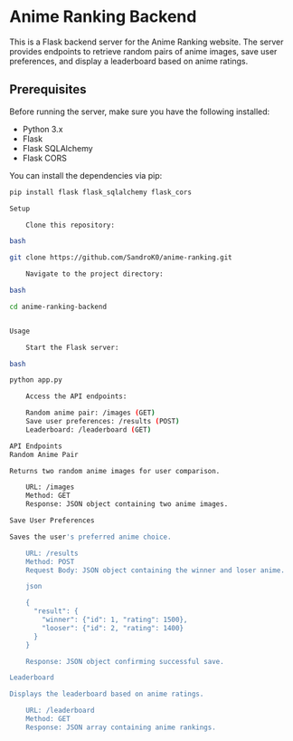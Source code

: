 # Anime Ranking Backend

This is a Flask backend server for the Anime Ranking website. The server provides endpoints to retrieve random pairs of anime images, save user preferences, and display a leaderboard based on anime ratings.

## Prerequisites

Before running the server, make sure you have the following installed:

- Python 3.x
- Flask
- Flask SQLAlchemy
- Flask CORS

You can install the dependencies via pip:

```bash
pip install flask flask_sqlalchemy flask_cors

Setup

    Clone this repository:

bash

git clone https://github.com/SandroK0/anime-ranking.git

    Navigate to the project directory:

bash

cd anime-ranking-backend


Usage

    Start the Flask server:

bash

python app.py

    Access the API endpoints:

    Random anime pair: /images (GET)
    Save user preferences: /results (POST)
    Leaderboard: /leaderboard (GET)

API Endpoints
Random Anime Pair

Returns two random anime images for user comparison.

    URL: /images
    Method: GET
    Response: JSON object containing two anime images.

Save User Preferences

Saves the user's preferred anime choice.

    URL: /results
    Method: POST
    Request Body: JSON object containing the winner and loser anime.

    json

    {
      "result": {
        "winner": {"id": 1, "rating": 1500},
        "looser": {"id": 2, "rating": 1400}
      }
    }

    Response: JSON object confirming successful save.

Leaderboard

Displays the leaderboard based on anime ratings.

    URL: /leaderboard
    Method: GET
    Response: JSON array containing anime rankings.
```
